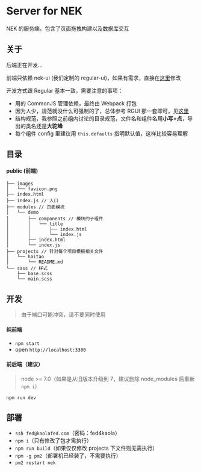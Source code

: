 # Server for NEK

NEK 的服务端，包含了页面拖拽构建以及数据库交互

## 关于

后端正在开发...

前端只依赖 nek-ui (我们定制的 regular-ui)，如果有需求，直接在[这里][1]修改

开发方式跟 Regular 基本一致，需要注意的事项：
 
 - 用的 CommonJS 管理依赖，最终由 Webpack 打包
 - 因为人少，规范就没什么可强制的了，总体参考 RGUI 那一套即可，见[这里][2]
 - 结构规范，我参照之前组内讨论的目录规范，文件名和组件名用**小写+点**，导出的类名还是**大驼峰**
 - 每个组件 config 里建议用 `this.defaults` 指明默认值，这样比较容易理解

## 目录

#### public (前端)
```text
├── images
│   └── favicon.png
├── index.html
├── index.js // 入口
├── modules // 页面模块
│   └── demo
│       ├── components // 模块的子组件
│       │   └── title
│       │       ├── index.html
│       │       └── index.js
│       ├── index.html
│       └── index.js
├── projects // 针对每个项目模板相关文件
│   └── haitao
│       └── README.md
└── sass // 样式
    ├── base.scss
    └── main.scss
```

## 开发

> 由于端口可能冲突，请不要同时使用

#### 纯前端

 - `npm start`
 - open `http://localhost:3300`

#### 前后端（建议）

 > node >= 7.0（如果是从旧版本升级到 7，建议删除 node_modules 后重新 `npm i`）

 `npm run dev`


## 部署

 - `ssh fed@kaolafed.com`（密码：fed4kaola）
 - `npm i`（只有修改了包才需执行）
 - `npm run build`（如果仅仅修改 projects 下文件则无需执行）
 - `npm -g pm2`（部署机已经装了，不需要执行）
 - `pm2 restart nek`

 [1]: https://github.com/kaola-fed/regular-ui
 [2]: https://kaola-fed.github.io/regular-ui/doc/start/rule.html